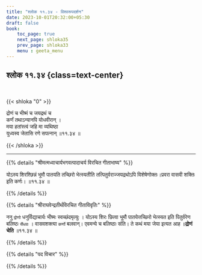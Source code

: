 ```yaml
---
title: "श्लोक ११.३४ - विश्वरूपदर्शन"
date: 2023-10-01T20:32:00+05:30
draft: false
book:
    toc_page: true
    next_page: shloka35
    prev_page: shloka33
    menu : geeta_menu
---
```




## श्लोक ११.३४ {class=text-center}

<br/>

{{< shloka  "0"  >}}

द्रोणं च भीष्मं च जयद्रथं च  
कर्णं तथाऽन्यानपि योधवीरान् ।    
मया हतांस्त्वं जहि मा व्यथिष्ठा  
युध्यस्व जेतासि रणे सपत्नान् ॥११.३४ ॥

{{< /shloka >}}

---


{{% details "श्रीमत्मध्वाचार्यभगवत्पादाचर्य विरचित  गीताभाष्य" %}}

योऽस्य शिरश्छिन्नं भूमौ पातयति तच्छिरो भेत्स्यतीति 
तत्पितुर्वराज्जयद्रथोऽपि विशेषेणोक्तः।प्रवरा वासवी शक्तिः इति कर्णः। ॥११.३४ ॥

{{% /details %}}



{{% details "श्रीराघवेन्द्रतीर्थविरचित गीताविवृतिः" %}}

ननु `द्रोणो` धनुर्विद्याचार्यः भीष्मः स्वच्छंदमृत्युः । 
योऽस्य शिरः छित्वा भूमौ पातयेत्तच्छिरो भेत्स्यत इति 
पितुर्वरेण बलिष्ठः `सैंधवः` । वासवशक्त्या 
`कर्णो` बलवान्‌। एवमन्ये च बलिष्ठाः संति। 
ते कथं मया जेया इत्यत आह ॥**द्रोणं चेति** ॥११.३४ ॥

{{% /details %}}



{{% details "पद विचार" %}}


{{% /details %}}
